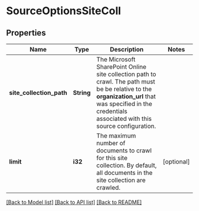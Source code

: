 # SourceOptionsSiteColl

## Properties
Name | Type | Description | Notes
------------ | ------------- | ------------- | -------------
**site_collection_path** | **String** | The Microsoft SharePoint Online site collection path to crawl. The path must be be relative to the **organization_url** that was specified in the credentials associated with this source configuration. | 
**limit** | **i32** | The maximum number of documents to crawl for this site collection. By default, all documents in the site collection are crawled. | [optional] 

[[Back to Model list]](../README.md#documentation-for-models) [[Back to API list]](../README.md#documentation-for-api-endpoints) [[Back to README]](../README.md)


